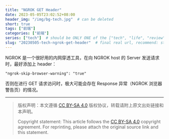 ```yaml
---
title: "NGROK GET Header"
date: 2023-05-05T23:02:52+08:00
header_img: "/img/bg-tech.jpg"  # can be deleted
short: true
tags: ["前端"]
categories: ["前端"]
series: ["tech"]  # should be ONLY ONE of the ["tech", "life", "review"]
slug: "20230505-tech-ngrok-get-header"  # final real url, recommend: start by date, follow lower case words with hyphen splitter. E.g., `20230316-text-title`
---
```


NGROK 是一个很好用的内网穿透工具，在向 NGROK host 的 Server 发送请求时，最好添加上 header：

```
"ngrok-skip-browser-warning": "true" 
```

否则在进行 GET 请求访问时，极大可能会存在 Response 异常（NGROK 浏览器警告页）的情况。

---

> 版权声明：本文遵循 [CC BY-SA 4.0](https://creativecommons.org/licenses/by-sa/4.0/deed.zh) 版权协议，转载请附上原文出处链接和本声明。
>
> Copyright statement: This article follows the [CC BY-SA 4.0](https://creativecommons.org/licenses/by-sa/4.0/deed.en) copyright agreement. For reprinting, please attach the original source link and this statement.
